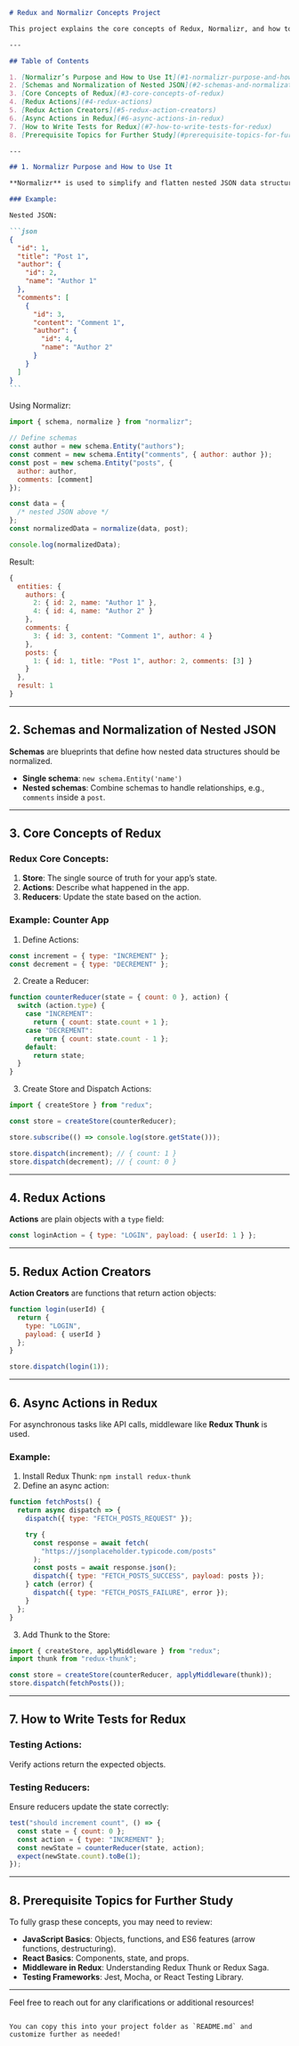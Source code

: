 ````markdown
# Redux and Normalizr Concepts Project

This project explains the core concepts of Redux, Normalizr, and how to work with them in JavaScript. By the end of this guide, you'll be able to understand and implement these concepts in your own projects.

---

## Table of Contents

1. [Normalizr’s Purpose and How to Use It](#1-normalizr-purpose-and-how-to-use-it)
2. [Schemas and Normalization of Nested JSON](#2-schemas-and-normalization-of-nested-json)
3. [Core Concepts of Redux](#3-core-concepts-of-redux)
4. [Redux Actions](#4-redux-actions)
5. [Redux Action Creators](#5-redux-action-creators)
6. [Async Actions in Redux](#6-async-actions-in-redux)
7. [How to Write Tests for Redux](#7-how-to-write-tests-for-redux)
8. [Prerequisite Topics for Further Study](#prerequisite-topics-for-further-study)

---

## 1. Normalizr Purpose and How to Use It

**Normalizr** is used to simplify and flatten nested JSON data structures, making them easier to manage in applications.

### Example:

Nested JSON:

```json
{
  "id": 1,
  "title": "Post 1",
  "author": {
    "id": 2,
    "name": "Author 1"
  },
  "comments": [
    {
      "id": 3,
      "content": "Comment 1",
      "author": {
        "id": 4,
        "name": "Author 2"
      }
    }
  ]
}
```
````

Using Normalizr:

```javascript
import { schema, normalize } from "normalizr";

// Define schemas
const author = new schema.Entity("authors");
const comment = new schema.Entity("comments", { author: author });
const post = new schema.Entity("posts", {
  author: author,
  comments: [comment]
});

const data = {
  /* nested JSON above */
};
const normalizedData = normalize(data, post);

console.log(normalizedData);
```

Result:

```javascript
{
  entities: {
    authors: {
      2: { id: 2, name: "Author 1" },
      4: { id: 4, name: "Author 2" }
    },
    comments: {
      3: { id: 3, content: "Comment 1", author: 4 }
    },
    posts: {
      1: { id: 1, title: "Post 1", author: 2, comments: [3] }
    }
  },
  result: 1
}
```

---

## 2. Schemas and Normalization of Nested JSON

**Schemas** are blueprints that define how nested data structures should be normalized.

- **Single schema**: `new schema.Entity('name')`
- **Nested schemas**: Combine schemas to handle relationships, e.g., `comments` inside a `post`.

---

## 3. Core Concepts of Redux

### Redux Core Concepts:

1. **Store**: The single source of truth for your app’s state.
2. **Actions**: Describe what happened in the app.
3. **Reducers**: Update the state based on the action.

### Example: Counter App

1. Define Actions:

```javascript
const increment = { type: "INCREMENT" };
const decrement = { type: "DECREMENT" };
```

2. Create a Reducer:

```javascript
function counterReducer(state = { count: 0 }, action) {
  switch (action.type) {
    case "INCREMENT":
      return { count: state.count + 1 };
    case "DECREMENT":
      return { count: state.count - 1 };
    default:
      return state;
  }
}
```

3. Create Store and Dispatch Actions:

```javascript
import { createStore } from "redux";

const store = createStore(counterReducer);

store.subscribe(() => console.log(store.getState()));

store.dispatch(increment); // { count: 1 }
store.dispatch(decrement); // { count: 0 }
```

---

## 4. Redux Actions

**Actions** are plain objects with a `type` field:

```javascript
const loginAction = { type: "LOGIN", payload: { userId: 1 } };
```

---

## 5. Redux Action Creators

**Action Creators** are functions that return action objects:

```javascript
function login(userId) {
  return {
    type: "LOGIN",
    payload: { userId }
  };
}

store.dispatch(login(1));
```

---

## 6. Async Actions in Redux

For asynchronous tasks like API calls, middleware like **Redux Thunk** is used.

### Example:

1. Install Redux Thunk: `npm install redux-thunk`
2. Define an async action:

```javascript
function fetchPosts() {
  return async dispatch => {
    dispatch({ type: "FETCH_POSTS_REQUEST" });

    try {
      const response = await fetch(
        "https://jsonplaceholder.typicode.com/posts"
      );
      const posts = await response.json();
      dispatch({ type: "FETCH_POSTS_SUCCESS", payload: posts });
    } catch (error) {
      dispatch({ type: "FETCH_POSTS_FAILURE", error });
    }
  };
}
```

3. Add Thunk to the Store:

```javascript
import { createStore, applyMiddleware } from "redux";
import thunk from "redux-thunk";

const store = createStore(counterReducer, applyMiddleware(thunk));
store.dispatch(fetchPosts());
```

---

## 7. How to Write Tests for Redux

### Testing Actions:

Verify actions return the expected objects.

### Testing Reducers:

Ensure reducers update the state correctly:

```javascript
test("should increment count", () => {
  const state = { count: 0 };
  const action = { type: "INCREMENT" };
  const newState = counterReducer(state, action);
  expect(newState.count).toBe(1);
});
```

---

## 8. Prerequisite Topics for Further Study

To fully grasp these concepts, you may need to review:

- **JavaScript Basics**: Objects, functions, and ES6 features (arrow functions, destructuring).
- **React Basics**: Components, state, and props.
- **Middleware in Redux**: Understanding Redux Thunk or Redux Saga.
- **Testing Frameworks**: Jest, Mocha, or React Testing Library.

---

Feel free to reach out for any clarifications or additional resources!

```

You can copy this into your project folder as `README.md` and customize further as needed!
```

